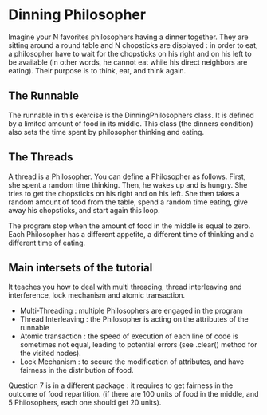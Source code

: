 # Dinning Philosopher


Imagine your N favorites philosophers having a dinner together. They are sitting around a round table and N chopsticks are displayed : in order to eat, a philosopher have to wait for the chopsticks on his right and on his left to be available (in other words, he cannot eat while his direct neighbors are eating). Their purpose is to think, eat, and think again. 

## The Runnable

The runnable in this exercise is the DinningPhilosophers class. It is defined by a limited amount of food in its middle. This class (the dinners condition) also sets the time spent by philosopher thinking and eating.

## The Threads

A thread is a Philosopher. You can define a Philosopher as follows. First, she spent a random time thinking. Then, he wakes up and is hungry. She tries to get the chopsticks on his right and on his left. She then takes a random amount of food from the table, spend a random time eating, give away his chopsticks, and start again this loop.

The program stop when the amount of food in the middle is equal to zero.
Each Philosopher has a different appetite, a different time of thinking and a different time of eating. 



## Main intersets of the tutorial

It teaches you how to deal with multi threading, thread interleaving and interference, lock mechanism and atomic transaction. 

- Multi-Threading : multiple Philosophers are engaged in the program
- Thread Interleaving : the Philosopher is acting on the attributes of the runnable
- Atomic transaction : the speed of execution of each line of code is sometimes not equal, leading to potential errors (see .clear() method for the visited nodes). 
- Lock Mechanism : to secure the modification of attributes, and have fairness in the distribution of food.


Question 7 is in a different package : it requires to get fairness in the outcome of food repartition. (if there are 100 units of food in the middle, and 5 Philosophers, each one should get 20 units). 
